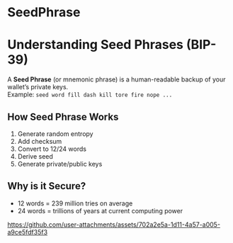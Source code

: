 # SeedPhrase

# Understanding Seed Phrases (BIP-39)

A **Seed Phrase** (or mnemonic phrase) is a human-readable backup of your wallet’s private keys.  
Example: `seed word fill dash kill tore fire nope ...`

## How Seed Phrase Works
1. Generate random entropy
2. Add checksum
3. Convert to 12/24 words
4. Derive seed
5. Generate private/public keys

## Why is it Secure?
- 12 words = 239 million tries on average
- 24 words = trillions of years at current computing power


https://github.com/user-attachments/assets/702a2e5a-1d11-4a57-a005-a9ce5fdf35f3

